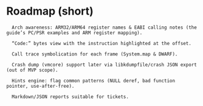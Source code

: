 # Roadmap (short)

      Arch awareness: ARM32/ARM64 register names & EABI calling notes (the guide’s PC/PSR examples and ARM register mapping). 
      
      “Code:” bytes view with the instruction highlighted at the offset. 
      
      Call trace symbolication for each frame (System.map & DWARF).
      
      Crash dump (vmcore) support later via libkdumpfile/crash JSON export (out of MVP scope).
      
      Hints engine: flag common patterns (NULL deref, bad function pointer, use-after-free).
      
      Markdown/JSON reports suitable for tickets.
